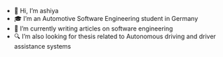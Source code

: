 - 👋 Hi, I’m ashiya
- 🎓 I’m an Automotive Software Engineering student in Germany
- 📝 I’m currently writing articles on software engineering
- 🔍 I’m also looking for thesis related to Autonomous driving and driver assistance systems

<!---
ashiya12/ashiya12 is a ✨ special ✨ repository because its `README.md` (this file) appears on your GitHub profile.
You can click the Preview link to take a look at your changes.
--->
